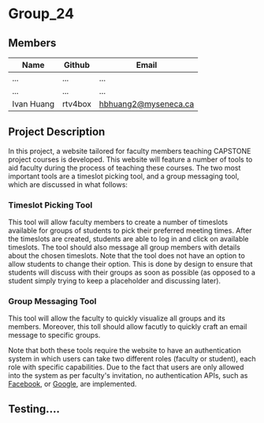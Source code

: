 # Group_24

## Members
| Name        | Github    | Email                       |
| ----------- | --------- | --------------------------- |
| ...         | ...       | ...                         |
| ...         | ...       | ...                         |
| Ivan Huang  | rtv4box   | hbhuang2@myseneca.ca        |

## Project Description
In this project, a website tailored for faculty members teaching CAPSTONE project courses is developed. This website will feature a number of tools to aid faculty during the process of teaching these courses. The two most important tools are a timeslot picking tool, and a group messaging tool, which are discussed in what follows:

### Timeslot Picking Tool
This tool will allow faculty members to create a number of timeslots available for groups of students to pick their preferred meeting times. After the timeslots are created, students are able to log in and click on available timeslots. The tool should also message all group members with details about the chosen timeslots. Note that the tool does not have an option to allow students to change their option. This is done by design to ensure that students will discuss with their groups as soon as possible (as opposed to a student simply trying to keep a placeholder and discussing later).

### Group Messaging Tool
This tool will allow the faculty to quickly visualize all groups and its members. Moreover, this toll should allow facutly to quickly craft an email message to specific groups.

Note that both these tools require the website to have an authentication system in which users can take two different roles (faculty or student), each role with specific capabilities. Due to the fact that users are only allowed into the system as per faculty's invitation, no authentication APIs, such as [Facebook](https://developers.facebook.com/docs/facebook-login/), or [Google](https://developers.google.com/identity/sign-in/web/sign-in), are implemented.

## Testing....
